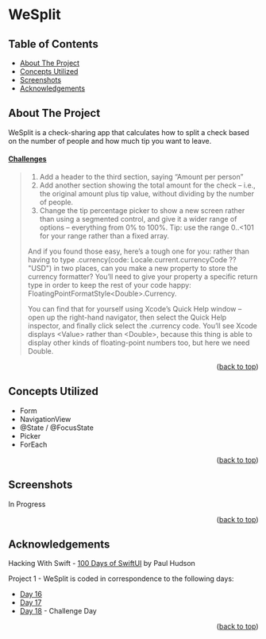 # WeSplit


<!-- Table of Contents -->
## Table of Contents
* [About The Project](#about-the-project)
* [Concepts Utilized](#concepts-utilized)
* [Screenshots](#screenshots)
* [Acknowledgements](#acknowledgements)


<!-- ABOUT THE PROJECT -->
## About The Project

WeSplit is a check-sharing app that calculates how to split a check based on the number of people and how much tip you want to leave.

#### [Challenges](https://www.hackingwithswift.com/guide/ios-swiftui/wesplit-wrap-up)
>1. Add a header to the third section, saying “Amount per person”
>2. Add another section showing the total amount for the check – i.e., the original amount plus tip value, without dividing by the number of people.
>3. Change the tip percentage picker to show a new screen rather than using a segmented control, and give it a wider range of options – everything from 0% to 100%. Tip: use the range 0..<101 for your range rather than a fixed array.
>
>And if you found those easy, here’s a tough one for you: rather than having to type .currency(code: Locale.current.currencyCode ?? "USD") in two places, can you make a new property to store the currency formatter? You’ll need to give your property a specific return type in order to keep the rest of your code happy: FloatingPointFormatStyle<<Double>Double>.Currency.
>
>You can find that for yourself using Xcode’s Quick Help window – open up the right-hand navigator, then select the Quick Help inspector, and finally click select the .currency code. You’ll see Xcode displays <<Value>Value> rather than <<Double>Double>, because this thing is able to display other kinds of floating-point numbers too, but here we need Double.

<p align="right">(<a href="#top">back to top</a>)</p>


<!-- CONCEPTS UTILIZED -->
## Concepts Utilized
* Form
* NavigationView
* @State / @FocusState
* Picker
* ForEach

<p align="right">(<a href="#top">back to top</a>)</p>


<!-- SCREENSHOTS -->
## Screenshots
In Progress

<p align="right">(<a href="#top">back to top</a>)</p>


<!-- ACKNOWLEDGEMENTS -->
## Acknowledgements
Hacking With Swift - [100 Days of SwiftUI] by Paul Hudson

Project 1 - WeSplit is coded in correspondence to the following days:
* [Day 16]
* [Day 17]
* [Day 18] - Challenge Day

<p align="right">(<a href="#top">back to top</a>)</p>



<!-- MARKDOWN LINKS & IMAGES -->
<!-- https://www.markdownguide.org/basic-syntax/#reference-style-links -->
[100 Days of SwiftUI]: https://www.hackingwithswift.com/100 (100 Days of SwiftUI)
[Day 16]: https://www.hackingwithswift.com/100/swiftui/16
[Day 17]: https://www.hackingwithswift.com/100/swiftui/17
[Day 18]: https://www.hackingwithswift.com/100/swiftui/18
